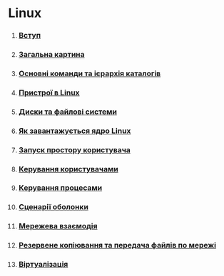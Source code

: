 # Linux 

1. ### [Вступ](1/linux_lecture_1.md)
1. ### [Загальна картина](2/linux_lecture_2.md)
1. ### [Основні команди та ієрархія каталогів](3/linux_lecture_3.md)
1. ### [Пристрої в Linux](4/linux_lecture_4.md)
1. ### [Диски та файлові системи](5/linux_lecture_5.md)
1. ### [Як завантажується ядро Linux](6/linux_lecture_6.md)
1. ### [Запуск простору користувача](7/linux_lecture_7.md)
1. ### [Керування користувачами](8/linux_lecture_8.md)
1. ### [Керування процесами](9/linux_lecture_9.md)
1. ### [Сценарії оболонки](10/linux_lecture_10.md)
1. ### [Мережева взаємодія](11/linux_lecture_11.md)
1. ### [Резервене копіювання та передача файлів по мережі](12/linux_lecture_12.md)
1. ### [Віртуалізація](13/linux_lecture_13.md)